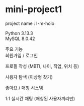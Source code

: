 # mini-project1 <br>
project name : I-m-holo <br>

Python 3.13.3 <br>
MySQL 8.0.42 <br>

주요 기능 <br>
회원가입 / 로그인 <br>

프로필 작성 (MBTI, 나이, 직업, 위치 등) <br>

사용자 탐색 (이상형 찾기) <br>

좋아요 / 매칭 시스템 <br>

1:1 실시간 채팅 (매칭된 사용자끼리만) <br>
